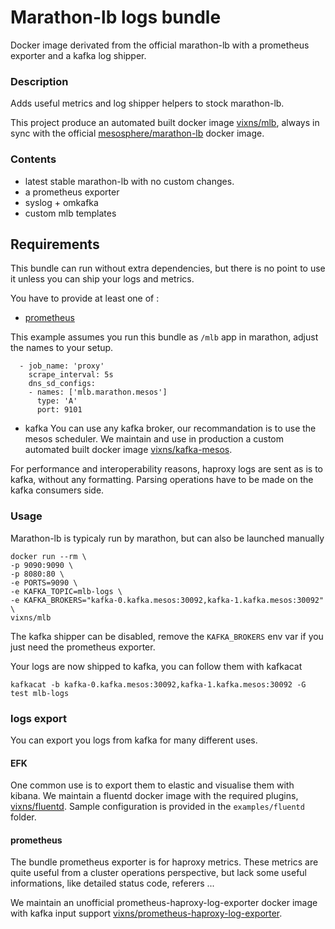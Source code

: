 # Marathon-lb logs bundle

Docker image derivated from the official marathon-lb with a prometheus exporter and a kafka log shipper.

### Description

Adds useful metrics and log shipper helpers to stock marathon-lb.

This project produce an automated built docker image [vixns/mlb](https://hub.docker.com/r/vixns/mlb/), always in sync with the official [mesosphere/marathon-lb](https://hub.docker.com/r/mesosphere/marathon-lb/) docker image.

### Contents

- latest stable marathon-lb with no custom changes.
- a prometheus exporter
- syslog + omkafka
- custom mlb templates


## Requirements

This bundle can run without extra dependencies, but there is no point to use it unless you can ship your logs and metrics.

You have to provide at least one of : 

- [prometheus](https://github.com/prometheus/prometheus)

This example assumes you run this bundle as `/mlb` app in marathon, adjust the names to your setup.

```
  - job_name: 'proxy'
    scrape_interval: 5s
    dns_sd_configs:
    - names: ['mlb.marathon.mesos']
      type: 'A'
      port: 9101	
```

- kafka 
You can use any kafka broker, our recommandation is to use the mesos scheduler. 
We maintain and use in production a custom automated built docker image [vixns/kafka-mesos](https://hub.docker.com/r/vixns/kafka-mesos/).

For performance and interoperability reasons, haproxy logs are sent as is to kafka, without any formatting. Parsing operations have to be made on the kafka consumers side.


### Usage

Marathon-lb is typicaly run by marathon, but can also be launched manually

	docker run --rm \
	-p 9090:9090 \
	-p 8080:80 \
	-e PORTS=9090 \
	-e KAFKA_TOPIC=mlb-logs \
	-e KAFKA_BROKERS="kafka-0.kafka.mesos:30092,kafka-1.kafka.mesos:30092" \
	vixns/mlb

The kafka shipper can be disabled, remove the `KAFKA_BROKERS` env var if you just need the prometheus exporter.

Your logs are now shipped to kafka, you can follow them with kafkacat 

	kafkacat -b kafka-0.kafka.mesos:30092,kafka-1.kafka.mesos:30092 -G test mlb-logs

### logs export

You can export you logs from kafka for many different uses.

#### EFK

One common use is to export them to elastic and visualise them with kibana.
We maintain a fluentd docker image with the required plugins, [vixns/fluentd](https://hub.docker.com/r/vixns/fluentd/).
Sample configuration is provided in the `examples/fluentd` folder.

#### prometheus

The bundle prometheus exporter is for haproxy metrics. These metrics are quite useful from a cluster operations perspective, but lack some useful informations, like detailed status code, referers ...

We maintain an unofficial prometheus-haproxy-log-exporter docker image with kafka input support [vixns/prometheus-haproxy-log-exporter](https://hub.docker.com/r/vixns/prometheus-haproxy-log-exporter/).







